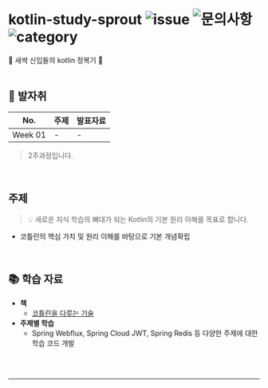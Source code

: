 # kotlin-study-sprout ![issue](https://img.shields.io/badge/issue-open-green) ![문의사항](https://img.shields.io/badge/%EB%AC%B8%EC%9D%98%ED%95%98%EA%B8%B0-pooreumsunny%40gamil.com-green) ![category](https://img.shields.io/badge/category-study-yellow)
🌱 새싹 신입들의 kotlin 정복기 🚀
<br />
<br />

## 🐾 발자취

<table>
    <thead>
        <tr>
            <th> No. </th>
            <!-- <th> 일시 </th> -->
            <th> 주제 </th>
            <th> 발표자료 </th>
        </tr>
    </thead>
    <tbody>
        <tr>
            <td> Week 01 </td>
            <td>  - </td>
            <td>  - </td>
        </tr>
    </tbody>
</table>

> 2주과정입니다.

<br />

## 주제

> 💡 새로운 지식 학습의 뼈대가 되는 Kotlin의 기본 원리 이해를 목표로 합니다.

- 코틀린의 핵심 가치 및 원리 이해를 바탕으로 기본 개념확립

<br />

## 📚  학습 자료
- __책__
    - [코틀린을 다루는 기술](http://www.yes24.com/Product/Goods/89564200)
- __주제별 학습__
    - Spring Webflux, Spring Cloud JWT, Spring Redis 등 다양한 주제에 대한 학습 코드 개발


<br />
<br />
<!--
<p align="center">
    <img width="7%" alt="" src="./_raw/11st_logo.png">
</p>
-->
<hr />


